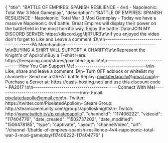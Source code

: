 {
    "title": "BATTLE OF EMPIRES: SPANISH RESILIENCE - 4v4 - Napoleonic: Total War 3 Mod Gameplay",
    "description": "BATTLE OF EMPIRES: SPANISH RESILIENCE - Napoleonic: Total War 3 Mod Gameplay - Today we have a massive Napoleonic 4v4 battle. Great Empires will display their power on the battlefield in the most horrific way. Enjoy the battle :D\n\nJOIN MY DISCORD SERVER: https:\/\/discord.gg\/JjR7UR3\n\nIf you enjoyed the video don't forget to Like and Leave a comment :D\n\n-----------------------------------------PA Merchandise---------------------------------------------\n\nBUYING A SHIRT WILL SUPPORT A CHARITY!\n\nRepresent the Knight's of Apollo!\nBuy a T-shirt Here: https:\/\/teespring.com\/stores\/pixelated-apollo\n\n----------------------------------How You Can Support Me! -----------------------------------\n\n- Like, share and leave a comment :D\n- Turn OFF adblock or whitelist my channel\n- Send me a GREAT battle Replay: pixelatedapollo@gmail.com\n- Purchase a Server at: https:\/\/oasis-hosting.net\/ and use this discount code - PA2017 \n\n------------------------------------------Connect With Me!-----------------------------------------\n\n- Email: pixelatedapollo@gmail.com\n- Twitter: https:\/\/twitter.com\/PixelatedApollo\n- Steam Group:  http:\/\/steamcommunity.com\/groups\/apollosknights\n- Twitch: http:\/\/www.twitch.tv\/pixelatedapollo",
    "channelid": "117406222",
    "videoid": "117404776",
    "date_created": "1502737202",
    "date_modified": "1506478185",
    "type": "captivate",
    "layout": "channelVideo",
    "url": "\/channel-1\/battle-of-empires-spanish-resilience-4v4-napoleonic-total-war-3-mod-gameplay\/117406222-117404776"
}
